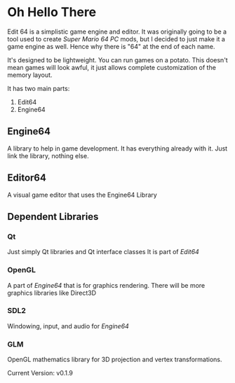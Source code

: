 # Oh Hello There

Edit 64 is a simplistic game engine and editor.
It was originally going to be a tool used to create *Super Mario 64 PC* mods, but I decided to just make it a game engine as well.
Hence why there is "64" at the end of each name.

It's designed to be lightweight. You can run games on a potato. This doesn't mean games will look awful, it just allows complete customization of the memory layout.


It has two main parts:
1. Edit64
2. Engine64

## Engine64
A library to help in game development. It has everything already with it. Just link the library, nothing else.

## Editor64
A visual game editor that uses the Engine64 Library


## Dependent Libraries

### Qt
Just simply Qt libraries and Qt interface classes
It is part of *Edit64*

### OpenGL
A part of *Engine64* that is for graphics rendering.
There will be more graphics libraries like Direct3D

### SDL2
Windowing, input, and audio for *Engine64*

### GLM
OpenGL mathematics library for 3D projection and vertex transformations.

Current Version: v0.1.9
